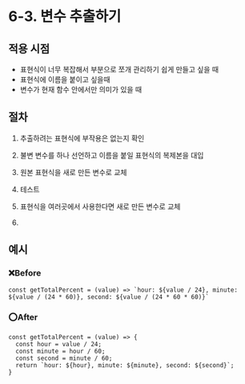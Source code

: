 # 6-3. 변수 추출하기



## 적용 시점

- 표현식이 너무 복잡해서 부분으로 쪼개 관리하기 쉽게 만들고 싶을 때
- 표현식에 이름을 붙이고 싶을때
- 변수가 현재 함수 안에서만 의미가 있을 때



## 절차

1. 추출하려는 표현식에 부작용은 없는지 확인

2. 불변 변수를 하나 선언하고 이름을 붙일 표현식의 복제본을 대입

3. 원본 표현식을 새로 만든 변수로 교체

4. 테스트

5. 표현식을 여러곳에서 사용한다면 새로 만든 변수로 교체

   

6. 

## 예시

### ❌Before

```tsx
const getTotalPercent = (value) => `hour: ${value / 24}, minute: ${value / (24 * 60)}, second: ${value / (24 * 60 * 60)}`
```

### ⭕After

```tsx
const getTotalPercent = (value) => {
  const hour = value / 24;
  const minute = hour / 60;
  const second = minute / 60;
  return `hour: ${hour}, minute: ${minute}, second: ${second}`;
}
```
